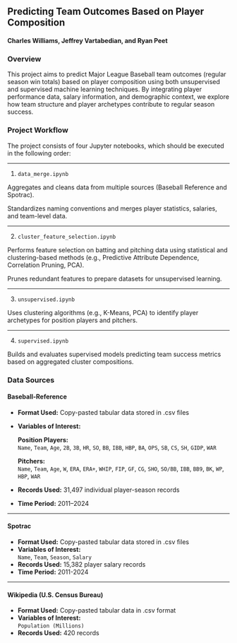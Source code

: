 ## Predicting Team Outcomes Based on Player Composition

#### Charles Williams, Jeffrey Vartabedian, and Ryan Peet

### Overview

This project aims to predict Major League Baseball team outcomes (regular season win totals) based on player composition using both unsupervised and supervised machine learning techniques.
By integrating player performance data, salary information, and demographic context, we explore how team structure and player archetypes contribute to regular season success.

### Project Workflow

The project consists of four Jupyter notebooks, which should be executed in the following order:

---

1. `data_merge.ipynb`

Aggregates and cleans data from multiple sources (Baseball Reference and Spotrac).

Standardizes naming conventions and merges player statistics, salaries, and team-level data.

---

2. `cluster_feature_selection.ipynb`

Performs feature selection on batting and pitching data using statistical and clustering-based methods (e.g., Predictive Attribute Dependence, Correlation Pruning, PCA).

Prunes redundant features to prepare datasets for unsupervised learning.

---

3. `unsupervised.ipynb`

Uses clustering algorithms (e.g., K-Means, PCA) to identify player archetypes for position players and pitchers.

---

4. `supervised.ipynb`

Builds and evaluates supervised models predicting team success metrics based on aggregated cluster compositions.

### Data Sources

#### **Baseball-Reference**
- **Format Used:** Copy-pasted tabular data stored in .csv files  
- **Variables of Interest:**

  **Position Players:**  
  `Name`, `Team`, `Age`, `2B`, `3B`, `HR`, `SO`, `BB`, `IBB`, `HBP`, `BA`, `OPS`, `SB`, `CS`, `SH`, `GIDP`, `WAR`  

  **Pitchers:**  
  `Name`, `Team`, `Age`, `W`, `ERA`, `ERA+`, `WHIP`, `FIP`, `GF`, `CG`, `SHO`, `SO/BB`, `IBB`, `BB9`, `BK`, `WP`, `HBP`, `WAR`  

- **Records Used:** 31,497 individual player-season records  
- **Time Period:** 2011–2024  

---

#### **Spotrac**
- **Format Used:** Copy-pasted tabular data stored in .csv files  
- **Variables of Interest:**  
  `Name`, `Team`, `Season`, `Salary`  
- **Records Used:** 15,382 player salary records  
- **Time Period:** 2011-2024  

---

#### **Wikipedia (U.S. Census Bureau)**
- **Format Used:** Copy-pasted tabular data in .csv format  
- **Variables of Interest:**  
  `Population (Millions)`  
- **Records Used:** 420 records  
